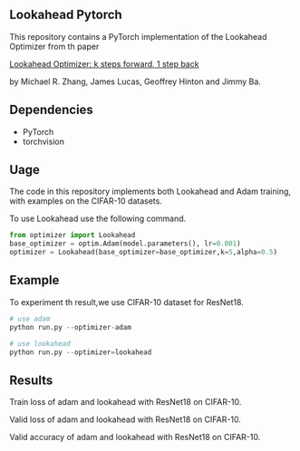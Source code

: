 ## Lookahead Pytorch

This repository contains a PyTorch implementation of the Lookahead Optimizer from th paper 

[Lookahead Optimizer: k steps forward, 1 step back](https://arxiv.org/abs/1907.08610)

by Michael R. Zhang, James Lucas, Geoffrey Hinton and Jimmy Ba.

## Dependencies

* PyTorch
* torchvision

## Uage

The code in this repository implements both Lookahead and Adam training, with examples on the CIFAR-10 datasets.

To use Lookahead use the following command.

```python
from optimizer import Lookahead
base_optimizer = optim.Adam(model.parameters(), lr=0.001)
optimizer = Lookahead(base_optimizer=base_optimizer,k=5,alpha=0.5)
```

## Example

To experiment th result,we use CIFAR-10 dataset for ResNet18.

```python
# use adam
python run.py --optimizer-adam

# use lookahead 
python run.py --optimizer=lookahead
```
## Results

Train loss of adam and lookahead with ResNet18 on CIFAR-10.

[](./png/loss.png)

Valid loss of adam and lookahead with ResNet18 on CIFAR-10.

[](./png/valid_loss.png)

Valid accuracy of adam and lookahead with ResNet18 on CIFAR-10.

[](./png/valid_acc.png)
